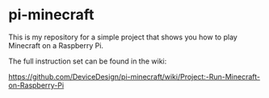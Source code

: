 # pi-minecraft
This is my repository for a simple project that shows you how to play Minecraft on a Raspberry Pi.

The full instruction set can be found in the wiki:

https://github.com/DeviceDesign/pi-minecraft/wiki/Project:-Run-Minecraft-on-Raspberry-Pi
